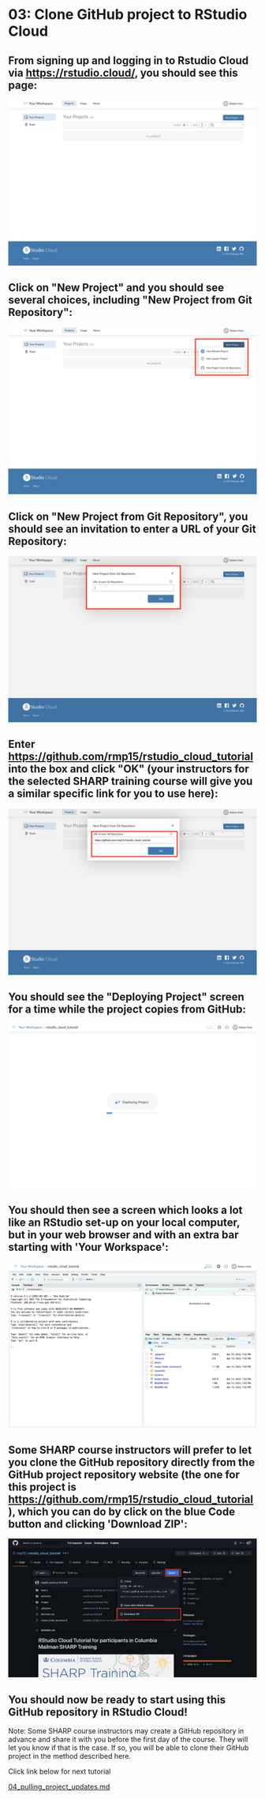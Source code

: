 # 03: Clone GitHub project to RStudio Cloud

## From signing up and logging in to Rstudio Cloud via https://rstudio.cloud/, you should see this page:

![image](../images/your_projects_first_time.png)

## Click on "New Project" and you should see several choices, including "New Project from Git Repository":

![](../images/new_project_select.png)

## Click on "New Project from Git Repository", you should see an invitation to enter a URL of your Git Repository:

![](../images/new_project_git_url.png)

## Enter https://github.com/rmp15/rstudio_cloud_tutorial into the box and click "OK" (your instructors for the selected SHARP training course will give you a similar specific link for you to use here):

![](../images/new_project_git_link_entered.png)

## You should see the "Deploying Project" screen for a time while the project copies from GitHub:

![](../images/deploying_project.png)

## You should then see a screen which looks a lot like an RStudio set-up on your local computer, but in your web browser and with an extra bar starting with 'Your Workspace':

![](../images/rstudio_cloud_first_load.png)

## Some SHARP course instructors will prefer to let you clone the GitHub repository directly from the GitHub project repository website (the one for this project is https://github.com/rmp15/rstudio_cloud_tutorial), which you can do by click on the blue Code button and clicking 'Download ZIP':

![](../images/download_from_github_website.png)

## You should now be ready to start using this GitHub repository in RStudio Cloud!

Note: Some SHARP course instructors may create a GitHub repository in advance and share it with you before the first day of the course. They will let you know if that is the case. If so, you will be able to clone their GitHub project in the method described here.

Click link below for next tutorial

[04_pulling_project_updates.md](https://github.com/rmp15/rstudio_cloud_tutorial/blob/main/basics/04_pulling_project_updates.md)

